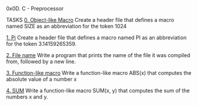 0x0D. C - Preprocessor

TASKS
[0. Object-like Macro](0-object_like_macro.h)
Create a header file that defines a macro named SIZE as an abbreviation for the token 1024

[1. Pi](1-pi.h)
Create a header file that defines a macro named PI as an abbreviation for the token 3.14159265359.

[2. File name](2-main.c)
Write a program that prints the name of the file it was compiled from, followed by a new line.

[3. Function-like macro](3-function_like_macro.h)
Write a function-like macro ABS(x) that computes the absolute value of a number x

[4. SUM](4-sum.h)
Write a function-like macro SUM(x, y) that computes the sum of the numbers x and y.
